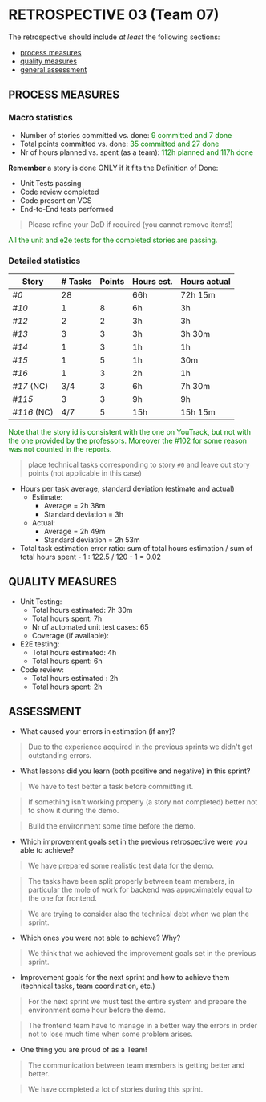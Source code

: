 # RETROSPECTIVE 03 (Team 07)

The retrospective should include _at least_ the following
sections:

- [process measures](#process-measures)
- [quality measures](#quality-measures)
- [general assessment](#assessment)

## PROCESS MEASURES

### Macro statistics

- Number of stories committed vs. done:<span style="color:green"> 9 committed and 7 done
- Total points committed vs. done: <span style="color:green">35 committed and 27 done
- Nr of hours planned vs. spent (as a team):<span style="color:green"> 112h planned and 117h done

**Remember** a story is done ONLY if it fits the Definition of Done:

- Unit Tests passing
- Code review completed
- Code present on VCS
- End-to-End tests performed

> Please refine your DoD if required (you cannot remove items!)

<span style="color:green">
All the unit and e2e tests for the completed stories are passing.
</span>

### Detailed statistics

| Story | # Tasks | Points | Hours est. | Hours actual |
| ----- | ------- | ------ |------------|--------------|
| _#0_  | 28      |        | 66h        | 72h 15m      |
| _#10_  | 1       | 8      | 6h         | 3h           |
| _#12_  | 2       | 2      | 3h         | 3h           |
| _#13_  | 3       | 3      | 3h         | 3h 30m       |
| _#14_  | 1       | 3      | 1h         | 1h           |
| _#15_  | 1       | 5      | 1h         | 30m          |
| _#16_  | 1       | 3      | 2h         | 1h           |
| _#17_ (NC)  | 3/4       | 3      | 6h         | 7h 30m       |
| _#115_  | 3       | 3      | 9h         | 9h           |
| _#116_ (NC)  | 4/7       | 5      | 15h        | 15h 15m      |

<span style="color:green">
Note that the story id is consistent with the one on YouTrack, but not with the one provided by the professors.</span>

<span style="color:green">
Moreover the #102 for some reason was not counted in the reports.</span>


> place technical tasks corresponding to story `#0` and leave out story points (not applicable in this case)

- Hours per task average, standard deviation (estimate and actual)
    - Estimate:
        - Average = 2h 38m
        - Standard deviation = 3h
    - Actual:
        - Average = 2h 49m
        - Standard deviation = 2h 53m
- Total task estimation error ratio: sum of total hours estimation / sum of total hours spent - 1 : 122.5 / 120 - 1 = 0.02

## QUALITY MEASURES

- Unit Testing:
    - Total hours estimated: 7h 30m
    - Total hours spent: 7h
    - Nr of automated unit test cases: 65
    - Coverage (if available):
- E2E testing:
    - Total hours estimated: 4h
    - Total hours spent: 6h
- Code review:
    - Total hours estimated : 2h
    - Total hours spent: 2h

## ASSESSMENT

- What caused your errors in estimation (if any)?

 > Due to the experience acquired in the previous sprints we didn't get outstanding errors.

- What lessons did you learn (both positive and negative) in this sprint?

 > We have to test better a task before committing it.

 > If something isn't working properly (a story not completed) better not to show it during the demo.

 > Build the environment some time before the demo.

- Which improvement goals set in the previous retrospective were you able to achieve?

 > We have prepared some realistic test data for the demo.

 > The tasks have been split properly between team members, in particular the mole of work for backend was
 > approximately equal to the one for frontend.

 > We are trying to consider also the technical debt when we plan the sprint.

- Which ones you were not able to achieve? Why?

 > We think that we achieved the improvement goals set in the previous sprint.

- Improvement goals for the next sprint and how to achieve them (technical tasks, team coordination, etc.)

 > For the next sprint we must test the entire system and prepare the environment some hour before the demo.

 > The frontend team have to manage in a better way the errors in order not to lose much time when some problem arises.

- One thing you are proud of as a Team!

 > The communication between team members is getting better and better.

 > We have completed a lot of stories during this sprint.
